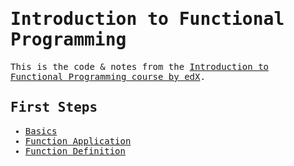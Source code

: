 <samp>

# Introduction to Functional Programming

This is the code & notes from the [Introduction to Functional Programming course by edX](https://www.edx.org/course/introduction-to-functional-programming).

## First Steps

- [Basics](./01.first-steps/basics.hs)
- [Function Application](./01.first-steps/function_application.hs)
- [Function Definition](./01.first-steps/function_definition.hs)

</samp>
